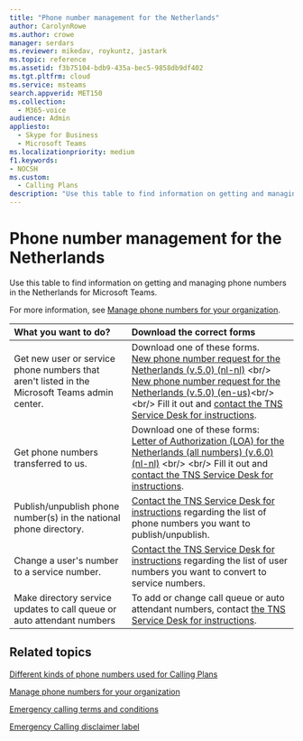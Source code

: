 ```yaml
---
title: "Phone number management for the Netherlands"
author: CarolynRowe
ms.author: crowe
manager: serdars
ms.reviewer: mikedav, roykuntz, jastark
ms.topic: reference
ms.assetid: f3b75104-bdb9-435a-bec5-9858db9df402
ms.tgt.pltfrm: cloud
ms.service: msteams
search.appverid: MET150
ms.collection: 
  - M365-voice
audience: Admin
appliesto: 
  - Skype for Business
  - Microsoft Teams
ms.localizationpriority: medium
f1.keywords:
- NOCSH
ms.custom: 
  - Calling Plans
description: "Use this table to find information on getting and managing phone numbers in the Netherlands for Microsoft Teams."
---
```


# Phone number management for the Netherlands

Use this table to find information on getting and managing phone numbers in the Netherlands for Microsoft Teams.
  
For more information, see [Manage phone numbers for your organization](manage-phone-numbers-for-your-organization.md).
  
|**What you want to do?**|**Download the correct forms**|
|:-----|:-----|
|Get new user or service phone numbers that aren't listed in the Microsoft Teams admin center.   <br/> | Download one of these forms.</br> [New phone number request for the Netherlands (v.5.0) (nl-nl)](https://download.microsoft.com/download/d/5/9/d5937e19-e9f7-4a08-9631-e5d456068726/new-phone-number-request-for-the-netherlands-(v.5.0)-(nl-nl).pdf) <br/>  [New phone number request for the Netherlands (v.5.0) (en-us)](https://download.microsoft.com/download/9/f/4/9f42be90-1977-4ba7-887a-3772757e12fa/new-phone-number-request-for-the-netherlands-(v.5.0)-(en-us).pdf)<br/><br/>  Fill it out and [contact the TNS Service Desk for instructions](contact-tns-service-desk.md).  <br/> |
|Get phone numbers transferred to us.  <br/> |Download one of these forms: <br/> [Letter of Authorization (LOA) for the Netherlands (all numbers) (v.6.0) (nl-nl)](https://download.microsoft.com/download/c/7/0/c70c4dcd-f23a-4935-aa31-fc13aba33ee5/letter-of-authorization-(loa)-for-the-netherlands-(all-numbers)-(v.6.0)-(nl-nl).pdf) <br/> <br/>  Fill it out and [contact the TNS Service Desk for instructions](contact-tns-service-desk.md).  <br/> |
|Publish/unpublish phone number(s) in the national phone directory.  <br/> |[Contact the TNS Service Desk for instructions](contact-tns-service-desk.md) regarding the list of phone numbers you want to publish/unpublish. <br/> |
|Change a user's number to a service number.  <br/> |[Contact the TNS Service Desk for instructions](contact-tns-service-desk.md) regarding the list of user numbers you want to convert to service numbers. <br/> |
|Make directory service updates to call queue or auto attendant numbers|To add or change call queue or auto attendant numbers, contact [the TNS Service Desk for instructions](contact-tns-service-desk.md). |

## Related topics

[Different kinds of phone numbers used for Calling Plans](../different-kinds-of-phone-numbers-used-for-calling-plans.md)

[Manage phone numbers for your organization](manage-phone-numbers-for-your-organization.md)

[Emergency calling terms and conditions](../emergency-calling-terms-and-conditions.md)
  
[Emergency Calling disclaimer label](https://download.microsoft.com/download/a/8/0/a807c43d-2177-4fe0-8732-86b3784ae6e5/emergency-calling-label-(en-us)-(v.1.0).zip)

